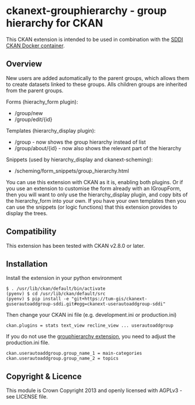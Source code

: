 # ckanext-grouphierarchy - group hierarchy for CKAN

This CKAN extension is intended to be used in combination with the [SDDI CKAN Docker container](https://github.com/tum-gis/SDDI-CKAN-Docker).

## Overview

New users are added automatically to the parent groups, which allows them to create datasets linked to these groups.
Alls children groups are inherited from the parent groups.

Forms (hierachy_form plugin):
* /group/new
* /group/edit/{id}

Templates (hierarchy_display plugin):
* /group - now shows the group hierarchy instead of list
* /group/about/{id} - now also shows the relevant part of the hierarchy

Snippets (used by hierarchy_display and ckanext-scheming):
* /scheming/form_snippets/group_hierarchy.html

You can use this extension with CKAN as it is, enabling both plugins. Or if you
use an extension to customise the form already with an IGroupForm, then you
will want to only use the hierarchy_display plugin, and copy bits of the
hierarchy_form into your own. If you have your own templates then you can use
the snippets (or logic functions) that this extension provides to display the
trees.


## Compatibility

This extension has been tested with CKAN v2.8.0 or later. 

## Installation

Install the extension in your python environment
```
$ . /usr/lib/ckan/default/bin/activate
(pyenv) $ cd /usr/lib/ckan/default/src
(pyenv) $ pip install -e "git+https://tum-gis/ckanext-guserautoaddgroup-sddi.git#egg=ckanext-userautoaddgroup-sddi"
```
Then change your CKAN ini file (e.g. development.ini or production.ini)
```
ckan.plugins = stats text_view recline_view ... userautoaddgroup
```

If you do not use the [grouphierarchy extension](https://github.com/tum-gis/ckanext-grouphierarchy-sddi), you need to adjust the production.ini file.
```
ckan.userautoaddgroup.group_name_1 = main-categories
ckan.userautoaddgroup.group_name_2 = topics
```

## Copyright & Licence

This module is Crown Copyright 2013 and openly licensed with AGPLv3 - see LICENSE file.
